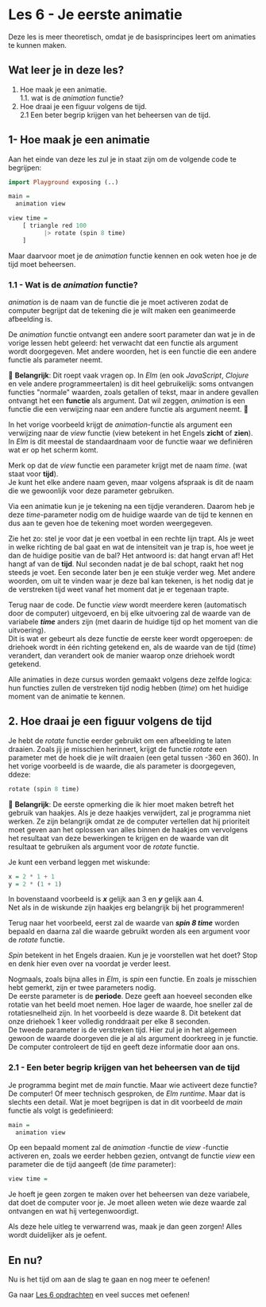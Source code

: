 # Les 6 - Je eerste animatie

Deze les is meer theoretisch, omdat je de
basisprincipes leert om animaties te kunnen maken.

## Wat leer je in deze les?

1. Hoe maak je een animatie.  
  1.1. wat is de *animation* functie?  
2. Hoe draai je een figuur volgens de tijd.  
  2.1 Een beter begrip krijgen van het beheersen van de tijd. 

## 1- Hoe maak je een animatie

Aan het einde van deze les zul je in staat zijn om de volgende code te begrijpen:

```haskell
import Playground exposing (..)

main =
  animation view

view time =
    [ triangle red 100
          |> rotate (spin 8 time)
    ]
```

Maar daarvoor moet je de _animation_ functie kennen en ook weten hoe je de tijd moet beheersen.

### 1.1 - Wat is de *animation* functie?

*animation* is de naam van de functie 
die je moet activeren zodat de computer begrijpt 
dat de tekening die je wilt maken een geanimeerde afbeelding is.

De *animation* functie ontvangt een andere soort parameter dan wat je in de vorige lessen hebt geleerd: het verwacht dat een functie als argument wordt doorgegeven. Met andere woorden, het is een functie die een andere functie als parameter neemt.

🚨 **Belangrijk**: Dit roept vaak vragen op. In *Elm* (en ook
*JavaScript*, *Clojure* en vele andere programmeertalen) 
is dit heel gebruikelijk: soms ontvangen functies
"normale" waarden, zoals getallen of tekst, maar in andere gevallen ontvangt het een **functie** als argument. Dat wil zeggen, *animation* is een functie die een verwijzing naar een andere functie als argument neemt. 🤯

In het vorige voorbeeld krijgt de *animation*-functie als
argument een verwijzing naar de *view* functie 
(view betekent in het Engels **zicht** of **zien**).   
In *Elm* is dit meestal de standaardnaam voor de
functie waar we definiëren wat er op het scherm komt.

Merk op dat de *view* functie een parameter krijgt met de naam *time*. 
(wat staat voor **tijd**).  
Je kunt het elke andere naam geven, maar volgens afspraak is dit 
de naam die we gewoonlijk voor deze parameter gebruiken.  

Via een animatie kun je je tekening na een tijdje veranderen. 
Daarom heb je deze *time*-parameter nodig
om de huidige waarde van de tijd te kennen en dus
aan te geven hoe de tekening moet worden weergegeven.

Zie het zo: stel je voor dat je een voetbal in een rechte lijn trapt. Als je weet in welke richting de bal gaat en wat de intensiteit van je trap is, hoe weet je dan de huidige positie van de bal? Het antwoord is: dat hangt ervan af! Het hangt af van de **tijd**. Nul seconden nadat je de bal schopt, raakt het nog steeds je voet. Een seconde later ben je een stukje verder weg. Met andere woorden, om uit te vinden waar je deze bal kan tekenen, is het nodig dat je de verstreken tijd weet vanaf het moment dat je er tegenaan trapte.

Terug naar de code. De functie _view_ wordt
meerdere keren (automatisch door de computer) uitgevoerd,
en bij elke uitvoering zal de waarde van de variabele _**time**_ anders zijn (met daarin de huidige tijd op het moment van die uitvoering).  
Dit is wat er gebeurt als deze functie de eerste keer wordt opgeroepen: de driehoek wordt in één richting getekend
en, als de waarde van de tijd (_time_) verandert, dan
verandert ook de manier waarop onze driehoek wordt getekend.

Alle animaties in deze cursus worden gemaakt volgens deze zelfde
logica: hun functies zullen de verstreken tijd nodig hebben (_time_) 
om het huidige moment van de animatie te kennen.

## 2. Hoe draai je een figuur volgens de tijd  

Je hebt de *rotate* functie eerder gebruikt om een afbeelding te laten draaien. Zoals jij je misschien herinnert, 
krijgt de functie *rotate* een parameter met de hoek die je wilt draaien (een getal tussen -360 en 360). In het vorige voorbeeld is de waarde, die als parameter is doorgegeven, ddeze:

```haskell
rotate (spin 8 time)
```

🚨 **Belangrijk**: De eerste opmerking die ik hier moet maken
betreft het gebruik van haakjes. Als je deze haakjes verwijdert, zal je programma niet werken. Ze zijn belangrijk omdat ze de computer vertellen dat hij prioriteit moet geven aan het oplossen van alles binnen de haakjes om vervolgens het resultaat van deze
bewerkingen te krijgen en de waarde van dit resultaat te gebruiken als argument voor de *rotate* functie. 

Je kunt een verband leggen met wiskunde: 

```haskell
x = 2 * 1 + 1  
y = 2 * (1 + 1)  
```

In bovenstaand voorbeeld is _**x**_ gelijk aan 3 en _**y**_ gelijk aan 4.  
Net als in de wiskunde zijn haakjes
erg belangrijk bij het programmeren!

Terug naar het voorbeeld, eerst zal de 
waarde van _**spin 8 time**_ worden bepaald en daarna zal die waarde gebruikt worden als een argument voor de _rotate_ functie.

*Spin* betekent in het Engels draaien.
Kun je je voorstellen wat het doet? Stop en denk hier even over na voordat je verder leest.

Nogmaals, zoals bijna alles in *Elm*, is *spin* een functie.
En zoals je misschien hebt gemerkt, zijn er twee parameters nodig.  
De eerste parameter is de **periode**. Deze geeft aan hoeveel seconden elke rotatie van het beeld moet nemen. Hoe lager de waarde, hoe sneller zal de rotatiesnelheid zijn. 
In het voorbeeld is deze waarde 8. Dit betekent dat onze driehoek 1 keer volledig ronddraait per elke 8 seconden.  
De tweede parameter is de verstreken tijd. Hier zul je in het algemeen gewoon de waarde doorgeven die je al als argument doorkreeg in je functie.
De computer controleert de tijd en geeft deze informatie door
aan ons.

### 2.1 - Een beter begrip krijgen van het beheersen van de tijd

Je programma begint met de *main* functie. Maar wie activeert deze functie?
De computer! Of meer technisch gesproken, de *Elm* *runtime*.
Maar dat is slechts een detail. Wat je moet begrijpen is dat in dit voorbeeld de *main* functie als volgt is gedefinieerd:

```haskell
main =
  animation view
```

Op een bepaald moment zal de _animation_ -functie de _view_ -functie activeren en, zoals we eerder hebben gezien, ontvangt de functie _view_ een parameter die de tijd aangeeft (de _time_ parameter):

```haskell
view time =
```

Je hoeft je geen zorgen te maken over het beheersen van deze variabele, dat doet de computer voor je. Je moet alleen weten 
wie deze waarde zal ontvangen en wat hij vertegenwoordigt.

Als deze hele uitleg te verwarrend was, maak je dan geen zorgen!
Alles wordt duidelijker als je oefent.

## En nu?

Nu is het tijd om aan de slag te gaan en nog meer te oefenen!

Ga naar [Les 6 opdrachten](les_6_opdrachten.html) en veel succes met oefenen!